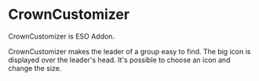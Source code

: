 # CrownCustomizer
CrownCustomizer is ESO Addon.

CrownCustomizer makes the leader of a group easy to find.
The big icon is displayed over the leader's head.
It's possible to choose an icon and change the size.